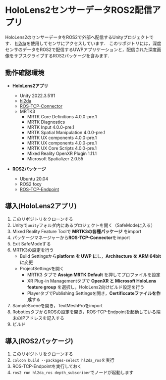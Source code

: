 # HoloLens2センサーデータROS2配信アプリ
HoloLens2のセンサーデータをROS2で外部へ配信するUnityプロジェクトです．
[hl2da](https://github.com/jdibenes/hl2da)を使用してセンサにアクセスしています．
このリポジトリには，深度センサのデータをROS2で配信するUWPアプリケーションと，配信された深度画像をサブスクライブするROS2パッケージを含みます．

## 動作確認環境
- **HoloLens2アプリ**
  - Unity 2022.3.51f1
  - [hl2da](https://github.com/jdibenes/hl2da)
  - [ROS-TCP-Connector](https://github.com/Unity-Technologies/ROS-TCP-Connector)
  - MRTK3
    - MRTK Core Definitions 4.0.0-pre.1
    - MRTK Diagnostics
    - MRTK Input 4.0.0-pre.1
    - MRTK Spatial Manipulation 4.0.0-pre.1
    - MRTK UX components 4.0.0-pre.1
    - MRTK UX components 4.0.0-pre.1
    - MRTK UX Core Scripts 4.0.0-pre.1
    - Mixed Reality OpenXR Plugin 1.11.1
    - Microsoft Spatializer 2.0.55

- **ROS2パッケージ**
  - Ubuntu 20.04
  - ROS2 foxy
  - [ROS-TCP-Endpoint](https://github.com/Unity-Technologies/ROS-TCP-Endpoint)

## 導入(HoloLens2アプリ)
1. このリポジトリをクローンする
2. Unityで`unity`フォルダ内にあるプロジェクトを開く（SafeModeに入る）
3. Mixed Reality Feature Toolで **MRTK3の各種パッケージ** をimport
4. パッケージマネージャーから**ROS-TCP-Connector**をimport
5. Exit SafeModeする
6. MRTK3の設定を行う
   - Build Settingsから**platform を UWP に**し，**Architecture を ARM 64bit に**変更
   - ProjectSettingsを開く
     - MRTK3 タブで **Assign MRTK Default** を押してプロファイルを設定
     - XR Plug-in Managementタブで **OpenXR と Microsoft HoloLens feature group** を選択し，HoloLens2向けビルド設定を行う
     - PlayerタブでPublishing Settingsを開き，**Certificcateファイルを作成**する
7. SampleSceneを開き，TextMeshProをimport
8. RoboticsタブからROSの設定を開き，ROS-TCP-Endpointを起動している端末のIPアドレスを記入する
9. ビルド

## 導入(ROS2パッケージ)
1. このリポジトリをクローンする
2. `colcon build --packages-select hl2da_ros`を実行
3. ROS-TCP-Endpointを実行しておく
4. `ros2 run hl2da_ros depth_subscriber`でノードが起動します

